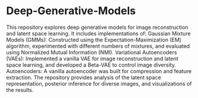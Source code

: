 # Deep-Generative-Models
This repository explores deep generative models for image reconstruction and latent space learning. It includes implementations of:
Gaussian Mixture Models (GMMs): Constructed using the Expectation-Maximization (EM) algorithm, experimented with different numbers of mixtures, and evaluated using Normalized Mutual Information (NMI).
Variational Autoencoders (VAEs): Implemented a vanilla VAE for image reconstruction and latent space learning, and developed a Beta-VAE to control image diversity.
Autoencoders: A vanilla autoencoder was built for compression and feature extraction.
The repository provides analysis of the latent space representation, posterior inference for diverse images, and visualizations of the results.
